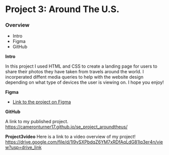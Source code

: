 # Project 3: Around The U.S.

### Overview  

* Intro  
* Figma  
* GitHub 
  
**Intro**
  
In this project I used HTML and CSS to create a landing page for users to share their photos they have taken from travels around the world. I incorperated diffent media queries to help with the website design depending on what type of devices the user is viewing on. I hope you enjoy!

**Figma**  
  
* [Link to the project on Figma](https://www.figma.com/file/ii4xxsJ0ghevUOcssTlHZv/Sprint-3%3A-Around-the-US?node-id=0%3A1)  
  
**GitHub**  
  
A link to my published project. https://cameronturner17.github.io/se_project_aroundtheus/

**Project3video**
Here is a link to a video overview of my project! 
https://drive.google.com/file/d/1l9vSXPbdqZ6YM7xRDfAqLdG81lq3er4n/view?usp=drive_link